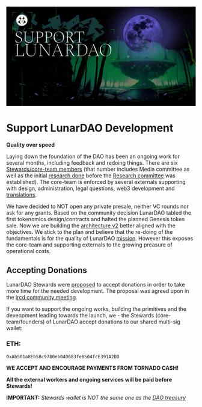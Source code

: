 ![](https://github.com/lunardao/dao/blob/main/support_ld.png)

# Support LunarDAO Development

**Quality over speed**

Laying down the foundation of the DAO has been an ongoing work for several months, including feedback and redoing things. There are six [Stewards/core-team members](https://wiki.lunardao.net/governance.html#stewards) (that number includes Media committee as well as the initial [research done](https://wiki.lunardao.net/intro.html) before the [Research committee](https://twitter.com/lunarpunksquad/status/1616859865024188419) was established). The core-team is enforced by several externals supporting with design, administration, legal questions, web3 development and [translations](https://wiki.lunardao.net/manifesto_tc.html).

We have decided to NOT open any private presale, neither VC rounds nor ask for any grants. Based on the community decision LunarDAO tabled the first tokenomics design/contracts and halted the planned Genesis token sale. Now we are building the [architecture v2](https://github.com/lunardao/dao) better aligned with the objectives. We stick to the plan and believe that the re-doing of the fundamentals is for the quality of LunarDAO [mission](https://wiki.lunardao.net/manifesto.html). However this exposes the core-team and supporting externals to the growing preasure of operational costs.

## Accepting Donations

LunarDAO Stewards were [proposed](https://forum.lunardao.net/t/tokenomics-lunar-vox/89/18?u=ogma) to accept donations in order to take more time for the needed development. The proposal was agreed upon in the [ircd community meeting](https://twitter.com/lunarpunksquad/status/1615001037949075456).

If you want to support the ongoing works, building the primitives and the deveopment leading towards the launch, we - the Stewards (core-team/founders) of LunarDAO accept donations to our shared multi-sig wallet:

### ETH:
```
0xAb501a8Eb58c9780eb04D683feB504fcE391A2DD
```

**WE ACCEPT AND ENCOURAGE PAYMENTS FROM TORNADO CASH!**

**All the external workers and ongoing services will be paid before Stewards!**

**IMPORTANT:** *Stewards wallet is NOT the same one as the [DAO treasury](https://etherscan.io/enslookup-search?search=lunarpunksquad.eth!)*

